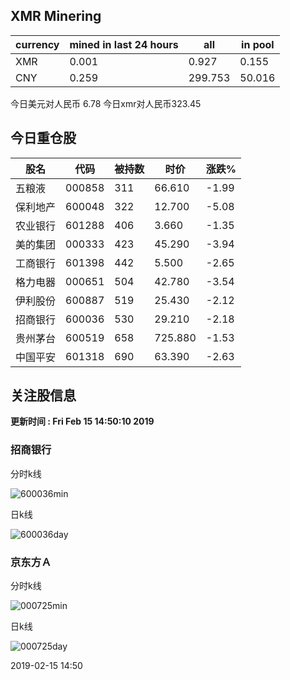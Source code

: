 ## XMR Minering

|currency|mined in last 24 hours|all|in pool|
|---|---|---|---|
|XMR|0.001|0.927|0.155|
|CNY|0.259|299.753|50.016|

今日美元对人民币 6.78	今日xmr对人民币323.45


## 今日重仓股 

|股名|代码|被持数|时价|涨跌%|
|---|---|---|---|---|
|五粮液|000858|311|66.610|-1.99|
|保利地产|600048|322|12.700|-5.08|
|农业银行|601288|406|3.660|-1.35|
|美的集团|000333|423|45.290|-3.94|
|工商银行|601398|442|5.500|-2.65|
|格力电器|000651|504|42.780|-3.54|
|伊利股份|600887|519|25.430|-2.12|
|招商银行|600036|530|29.210|-2.18|
|贵州茅台|600519|658|725.880|-1.53|
|中国平安|601318|690|63.390|-2.63|

## 关注股信息
**更新时间 : Fri Feb 15 14:50:10 2019**
### 招商银行 
分时k线

![600036min](http://image.sinajs.cn/newchart/min/n/sh600036.gif)

日k线

![600036day](http://image.sinajs.cn/newchart/daily/n/sh600036.gif)

### 京东方Ａ 
分时k线

![000725min](http://image.sinajs.cn/newchart/min/n/sz000725.gif)

日k线

![000725day](http://image.sinajs.cn/newchart/daily/n/sz000725.gif)

2019-02-15 14:50